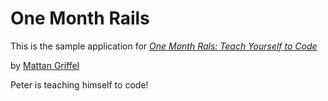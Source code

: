# One Month Rails

This is the sample application for
[*One Month Rals: Teach Yourself to Code*](http://onemonthrails.com)

by [Mattan Griffel](http://mattangriffel.com)

Peter is teaching himself to code!

